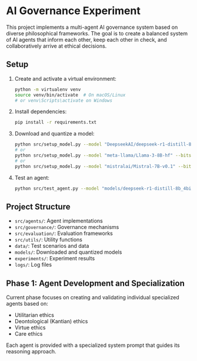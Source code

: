 # AI Governance Experiment

This project implements a multi-agent AI governance system based on diverse philosophical frameworks. The goal is to create a balanced system of AI agents that inform each other, keep each other in check, and collaboratively arrive at ethical decisions.

## Setup

1. Create and activate a virtual environment:
   ```bash
   python -m virtualenv venv
   source venv/bin/activate  # On macOS/Linux
   # or venv\Scripts\activate on Windows
   ```

2. Install dependencies:
   ```bash
   pip install -r requirements.txt
   ```

3. Download and quantize a model:
   ```bash
   python src/setup_model.py --model "DeepseekAI/deepseek-r1-distill-8b" --bits 4
   # or
   python src/setup_model.py --model "meta-llama/Llama-3-8B-hf" --bits 4
   # or
   python src/setup_model.py --model "mistralai/Mistral-7B-v0.1" --bits 4
   ```

4. Test an agent:
   ```bash
   python src/test_agent.py --model "models/deepseek-r1-distill-8b_4bit" --specialization utilitarian
   ```

## Project Structure

- `src/agents/`: Agent implementations
- `src/governance/`: Governance mechanisms
- `src/evaluation/`: Evaluation frameworks
- `src/utils/`: Utility functions
- `data/`: Test scenarios and data
- `models/`: Downloaded and quantized models
- `experiments/`: Experiment results
- `logs/`: Log files

## Phase 1: Agent Development and Specialization

Current phase focuses on creating and validating individual specialized agents based on:
- Utilitarian ethics
- Deontological (Kantian) ethics
- Virtue ethics
- Care ethics

Each agent is provided with a specialized system prompt that guides its reasoning approach.
